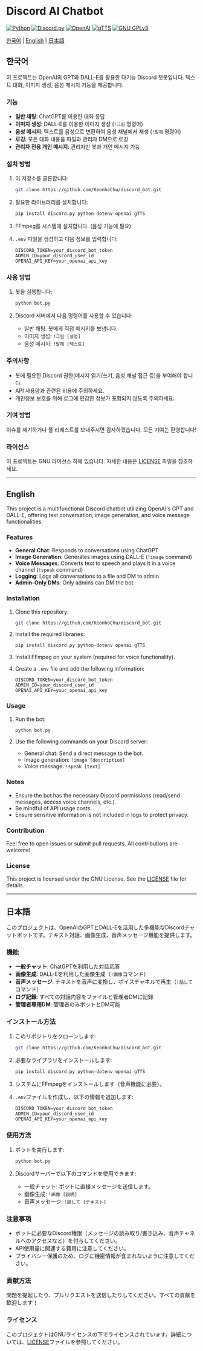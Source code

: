 
# Discord AI Chatbot

[![Python](https://img.shields.io/badge/Python-3.8%2B-blue)](https://www.python.org/)
[![Discord.py](https://img.shields.io/badge/Discord.py-1.7.3-blue)](https://github.com/Rapptz/discord.py)
[![OpenAI](https://img.shields.io/badge/OpenAI-GPT--3.5-brightgreen)](https://openai.com/)
[![gTTS](https://img.shields.io/badge/gTTS-2.2.3-green)](https://pypi.org/project/gTTS/)
[![GNU GPLv3](https://img.shields.io/badge/license-GNU%20GPLv3-blue)](https://www.gnu.org/licenses/gpl-3.0)

[한국어](#한국어) | [English](#english) | [日本語](#日本語)

## 한국어

이 프로젝트는 OpenAI의 GPT와 DALL-E를 활용한 다기능 Discord 챗봇입니다. 텍스트 대화, 이미지 생성, 음성 메시지 기능을 제공합니다.

### 기능

- **일반 채팅**: ChatGPT를 이용한 대화 응답
- **이미지 생성**: DALL-E를 이용한 이미지 생성 (`!그림` 명령어)
- **음성 메시지**: 텍스트를 음성으로 변환하여 음성 채널에서 재생 (`!말해` 명령어)
- **로깅**: 모든 대화 내용을 파일과 관리자 DM으로 로깅
- **관리자 전용 개인 메시지**: 관리자만 봇과 개인 메시지 가능

### 설치 방법

1. 이 저장소를 클론합니다:
   ```sh
   git clone https://github.com/KeonhoChu/discord_bot.git
   ```

2. 필요한 라이브러리를 설치합니다:
   ```sh
   pip install discord.py python-dotenv openai gTTS
   ```

3. FFmpeg를 시스템에 설치합니다. (음성 기능에 필요)

4. `.env` 파일을 생성하고 다음 정보를 입력합니다:
   ```env
   DISCORD_TOKEN=your_discord_bot_token
   ADMIN_ID=your_discord_user_id
   OPENAI_API_KEY=your_openai_api_key
   ```

### 사용 방법

1. 봇을 실행합니다:
   ```sh
   python bot.py
   ```

2. Discord 서버에서 다음 명령어를 사용할 수 있습니다:
   - 일반 채팅: 봇에게 직접 메시지를 보냅니다.
   - 이미지 생성: `!그림 [설명]`
   - 음성 메시지: `!말해 [텍스트]`

### 주의사항

- 봇에 필요한 Discord 권한(메시지 읽기/쓰기, 음성 채널 접근 등)을 부여해야 합니다.
- API 사용량과 관련된 비용에 주의하세요.
- 개인정보 보호를 위해 로그에 민감한 정보가 포함되지 않도록 주의하세요.

### 기여 방법

이슈를 제기하거나 풀 리퀘스트를 보내주시면 감사하겠습니다. 모든 기여는 환영합니다!

### 라이선스

이 프로젝트는 GNU 라이선스 하에 있습니다. 자세한 내용은 [LICENSE](LICENSE) 파일을 참조하세요.

---

## English

This project is a multifunctional Discord chatbot utilizing OpenAI's GPT and DALL-E, offering text conversation, image generation, and voice message functionalities.

### Features

- **General Chat**: Responds to conversations using ChatGPT
- **Image Generation**: Generates images using DALL-E (`!image` command)
- **Voice Messages**: Converts text to speech and plays it in a voice channel (`!speak` command)
- **Logging**: Logs all conversations to a file and DM to admin
- **Admin-Only DMs**: Only admins can DM the bot

### Installation

1. Clone this repository:
   ```sh
   git clone https://github.com/KeonhoChu/discord_bot.git
   ```

2. Install the required libraries:
   ```sh
   pip install discord.py python-dotenv openai gTTS
   ```

3. Install FFmpeg on your system (required for voice functionality).

4. Create a `.env` file and add the following information:
   ```env
   DISCORD_TOKEN=your_discord_bot_token
   ADMIN_ID=your_discord_user_id
   OPENAI_API_KEY=your_openai_api_key
   ```

### Usage

1. Run the bot:
   ```sh
   python bot.py
   ```

2. Use the following commands on your Discord server:
   - General chat: Send a direct message to the bot.
   - Image generation: `!image [description]`
   - Voice message: `!speak [text]`

### Notes

- Ensure the bot has the necessary Discord permissions (read/send messages, access voice channels, etc.).
- Be mindful of API usage costs.
- Ensure sensitive information is not included in logs to protect privacy.

### Contribution

Feel free to open issues or submit pull requests. All contributions are welcome!

### License

This project is licensed under the GNU License. See the [LICENSE](LICENSE) file for details.

---

## 日本語

このプロジェクトは、OpenAIのGPTとDALL-Eを活用した多機能なDiscordチャットボットです。テキスト対話、画像生成、音声メッセージ機能を提供します。

### 機能

- **一般チャット**: ChatGPTを利用した対話応答
- **画像生成**: DALL-Eを利用した画像生成（`!画像`コマンド）
- **音声メッセージ**: テキストを音声に変換し、ボイスチャネルで再生（`!話して`コマンド）
- **ログ記録**: すべての対話内容をファイルと管理者DMに記録
- **管理者専用DM**: 管理者のみボットとDM可能

### インストール方法

1. このリポジトリをクローンします:
   ```sh
   git clone https://github.com/KeonhoChu/discord_bot.git
   ```

2. 必要なライブラリをインストールします:
   ```sh
   pip install discord.py python-dotenv openai gTTS
   ```

3. システムにFFmpegをインストールします（音声機能に必要）。

4. `.env`ファイルを作成し、以下の情報を追加します:
   ```env
   DISCORD_TOKEN=your_discord_bot_token
   ADMIN_ID=your_discord_user_id
   OPENAI_API_KEY=your_openai_api_key
   ```

### 使用方法

1. ボットを実行します:
   ```sh
   python bot.py
   ```

2. Discordサーバーで以下のコマンドを使用できます:
   - 一般チャット: ボットに直接メッセージを送信します。
   - 画像生成: `!画像 [説明]`
   - 音声メッセージ: `!話して [テキスト]`

### 注意事項

- ボットに必要なDiscord権限（メッセージの読み取り/書き込み、音声チャネルへのアクセスなど）を付与してください。
- API使用量に関連する費用に注意してください。
- プライバシー保護のため、ログに機密情報が含まれないように注意してください。

### 貢献方法

問題を提起したり、プルリクエストを送信したりしてください。すべての貢献を歓迎します！

### ライセンス

このプロジェクトはGNUライセンスの下でライセンスされています。詳細については、[LICENSE](LICENSE)ファイルを参照してください。
```
